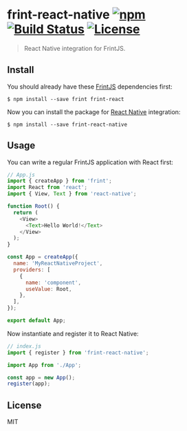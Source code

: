 # frint-react-native [![npm](https://img.shields.io/npm/v/frint-react-native.svg)](https://www.npmjs.com/package/frint-react-native) [![Build Status](https://img.shields.io/travis/frintjs/frint-react-native/master.svg)](https://travis-ci.org/frintjs/frint-react-native) [![License](https://img.shields.io/github/license/frintjs/frint-react-native.svg)](https://github.com/frintjs/frint-react-native/blob/master/LICENSE)

> React Native integration for FrintJS.

## Install

You should already have these [FrintJS](https://frint.js.org) dependencies first:

```
$ npm install --save frint frint-react
```

Now you can install the package for [React Native](https://facebook.github.io/react-native/) integration:

```
$ npm install --save frint-react-native
```

## Usage

You can write a regular FrintJS application with React first:

```js
// App.js
import { createApp } from 'frint';
import React from 'react';
import { View, Text } from 'react-native';

function Root() {
  return (
    <View>
      <Text>Hello World!</Text>
    </View>
  );
}

const App = createApp({
  name: 'MyReactNativeProject',
  providers: [
    {
      name: 'component',
      useValue: Root,
    },
  ],
});

export default App;
```

Now instantiate and register it to React Native:

```js
// index.js
import { register } from 'frint-react-native';

import App from './App';

const app = new App();
register(app);
```

## License

MIT
